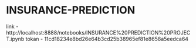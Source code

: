 # INSURANCE-PREDICTION
link - http://localhost:8888/notebooks/INSURANCE%20PREDICTION%20PROJECT.ipynb
tokan - 11cd18234e8bd26e64b3cd25b38965ef81e8658a5eedca64

